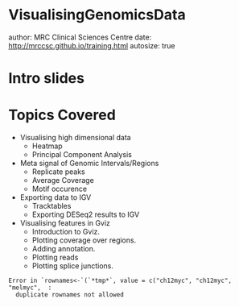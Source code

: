 VisualisingGenomicsData
========================================================
author: MRC Clinical Sciences Centre
date: http://mrccsc.github.io/training.html
autosize: true

Intro slides
========================================================



Topics Covered
========================================================

* Visualising high dimensional data
  + Heatmap
  + Principal Component Analysis
* Meta signal of Genomic Intervals/Regions
  + Replicate peaks
  + Average Coverage
  + Motif occurence
* Exporting data to IGV
  + Tracktables
  + Exporting DESeq2 results to IGV
* Visualising features in Gviz
  + Introduction to Gviz.
  + Plotting coverage over regions.
  + Adding annotation.
  + Plotting reads
  + Plotting splice junctions.















```
Error in `rownames<-`(`*tmp*`, value = c("ch12myc", "ch12myc", "melmyc",  : 
  duplicate rownames not allowed
```
